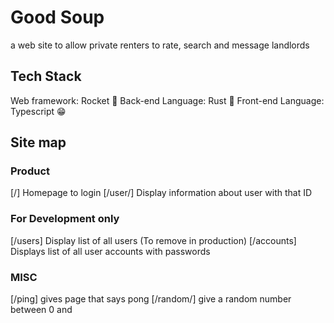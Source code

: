 
# Good Soup
a web site to allow private renters to rate, search and message landlords

## Tech Stack

Web framework: Rocket 🚀
Back-end Language: Rust 🦀
Front-end Language: Typescript 😁


## Site map

### Product
[/] Homepage to login
[/user/<id>] Display information about user with that ID
### For Development only
[/users] Display list of all users (To remove in production)
[/accounts] Displays list of all user accounts with passwords
### MISC
[/ping] gives page that says pong
[/random/<max>] give a random number between 0 and <max>




